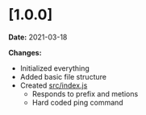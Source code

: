 # [1.0.0]

**Date:** 2021-03-18

**Changes:**

* Initialized everything
* Added basic file structure
* Created [src/index.js](../src/index.js)
    * Responds to prefix and metions
    * Hard coded ping command
